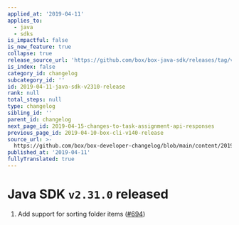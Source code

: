 ```yaml
---
applied_at: '2019-04-11'
applies_to:
  - java
  - sdks
is_impactful: false
is_new_feature: true
collapse: true
release_source_url: 'https://github.com/box/box-java-sdk/releases/tag/v2.31.0'
is_index: false
category_id: changelog
subcategory_id: ''
id: 2019-04-11-java-sdk-v2310-release
rank: null
total_steps: null
type: changelog
sibling_id: ''
parent_id: changelog
next_page_id: 2019-04-15-changes-to-task-assignment-api-responses
previous_page_id: 2019-04-10-box-cli-v140-release
source_url: >-
  https://github.com/box/box-developer-changelog/blob/main/content/2019/04-11-java-sdk-v2310-release.md
published_at: '2019-04-11'
fullyTranslated: true
---
```

# Java SDK `v2.31.0` released

1. Add support for sorting folder items ([#694](https://github.com/box/box-java-sdk/pull/694))
